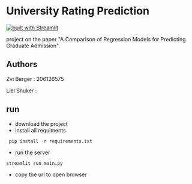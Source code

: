 # University Rating Prediction
[![built with Streamlit](https://img.shields.io/badge/built%20with%20-Streamlit-brightgreen)](https://www.streamlit.io/)


project on the paper "A Comparison of Regression Models for Predicting Graduate Admission".

## Authors
Zvi Berger : 206126575

Liel Shuker : 

## run
- download the project
- install all requiments
```python
 pip install -r requirements.txt
```
- run the server
 ```'python
 streamlit run main.py
```
- copy the url to open browser
